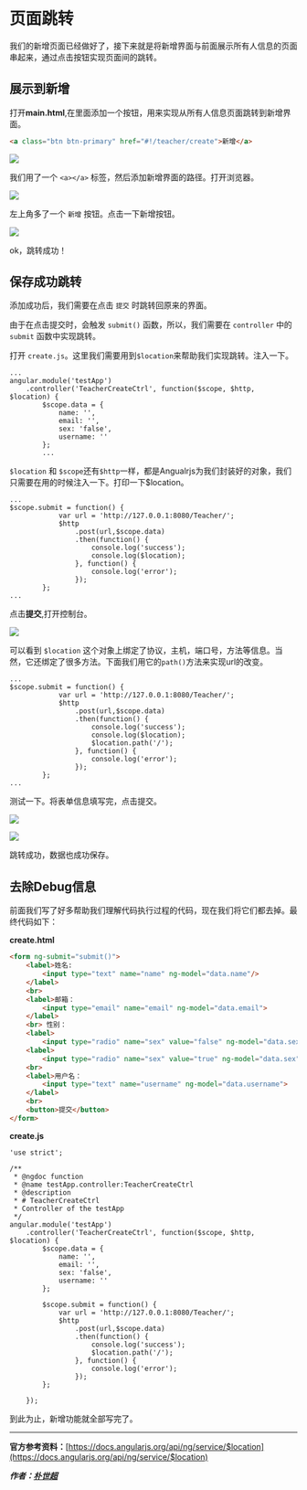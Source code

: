 # 页面跳转

我们的新增页面已经做好了，接下来就是将新增界面与前面展示所有人信息的页面串起来，通过点击按钮实现页面间的跳转。

## 展示到新增

打开**main.html**,在里面添加一个按钮，用来实现从所有人信息页面跳转到新增界面。


```html
<a class="btn btn-primary" href="#!/teacher/create">新增</a>
```

![](image/2017-11-10.1.png)

我们用了一个 `<a></a>` 标签，然后添加新增界面的路径。打开浏览器。

![](image/2017-11-10.2.png)

左上角多了一个 `新增` 按钮。点击一下新增按钮。

![](image/2017-11-10.3.png)

ok，跳转成功！

## 保存成功跳转

添加成功后，我们需要在点击 `提交` 时跳转回原来的界面。

由于在点击提交时，会触发 `submit()` 函数，所以，我们需要在 `controller` 中的 `submit` 函数中实现跳转。

打开 `create.js`。这里我们需要用到`$location`来帮助我们实现跳转。注入一下。

```angularjs
...
angular.module('testApp')
    .controller('TeacherCreateCtrl', function($scope, $http, $location) {
        $scope.data = {
            name: '',
            email: '',
            sex: 'false',
            username: ''
        };
        ...
```

`$location` 和 `$scope`还有`$http`一样，都是Angualrjs为我们封装好的对象，我们只需要在用的时候注入一下。打印一下$location。

```angularjs
...
$scope.submit = function() {
            var url = 'http://127.0.0.1:8080/Teacher/';
            $http
                .post(url,$scope.data)
                .then(function() {
                    console.log('success');
                    console.log($location);
                }, function() {
                    console.log('error');
                });
        };
...
```

点击**提交**,打开控制台。

![](image/2017-11-10.4.png)

可以看到 `$location` 这个对象上绑定了协议，主机，端口号，方法等信息。当然，它还绑定了很多方法。下面我们用它的`path()`方法来实现url的改变。

```angularjs
...
$scope.submit = function() {
            var url = 'http://127.0.0.1:8080/Teacher/';
            $http
                .post(url,$scope.data)
                .then(function() {
                    console.log('success');
                    console.log($location);
                    $location.path('/');
                }, function() {
                    console.log('error');
                });
        };
...
```

测试一下。将表单信息填写完，点击提交。

![](image/2017-11-10.5.png)

![](image/2017-11-10.6.png)

跳转成功，数据也成功保存。

## 去除Debug信息

前面我们写了好多帮助我们理解代码执行过程的代码，现在我们将它们都去掉。最终代码如下：

**create.html**

```html
<form ng-submit="submit()">
    <label>姓名:
        <input type="text" name="name" ng-model="data.name"/>
    </label>
    <br>
    <label>邮箱：
        <input type="email" name="email" ng-model="data.email">
    </label>
    <br> 性别：
    <label>
        <input type="radio" name="sex" value="false" ng-model="data.sex">男</label>
    <label>
        <input type="radio" name="sex" value="true" ng-model="data.sex">女</label>
    <br>
    <label>用户名：
        <input type="text" name="username" ng-model="data.username">
    </label>
    <br>
    <button>提交</button>
</form>
```

**create.js**

```angularjs
'use strict';

/**
 * @ngdoc function
 * @name testApp.controller:TeacherCreateCtrl
 * @description
 * # TeacherCreateCtrl
 * Controller of the testApp
 */
angular.module('testApp')
    .controller('TeacherCreateCtrl', function($scope, $http, $location) {
        $scope.data = {
            name: '',
            email: '',
            sex: 'false',
            username: ''
        };

        $scope.submit = function() {
            var url = 'http://127.0.0.1:8080/Teacher/';
            $http
                .post(url,$scope.data)
                .then(function() {
                    console.log('success');
                    $location.path('/');
                }, function() {
                    console.log('error');
                });
        };

    });
```

到此为止，新增功能就全部写完了。

-------------

**官方参考资料：**[https://docs.angularjs.org/api/ng/service/$location](https://docs.angularjs.org/api/ng/service/$location)

***作者：[朴世超](www.mengyunzhi.com)***